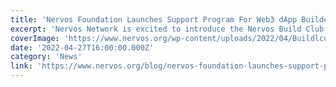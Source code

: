 ```yaml
---
title: 'Nervos Foundation Launches Support Program For Web3 dApp Builders'
excerpt: 'Nervos Network is excited to introduce the Nervos Build Club which is a brand new program that will bring together Web3 builders and provide them with the resources and peer-to-peer support they need '
coverImage: 'https://www.nervos.org/wp-content/uploads/2022/04/Buildlcub-810x456.png'
date: '2022-04-27T16:00:00.000Z'
category: 'News'
link: 'https://www.nervos.org/blog/nervos-foundation-launches-support-program-for-web3-dapp-builders'
---
```


